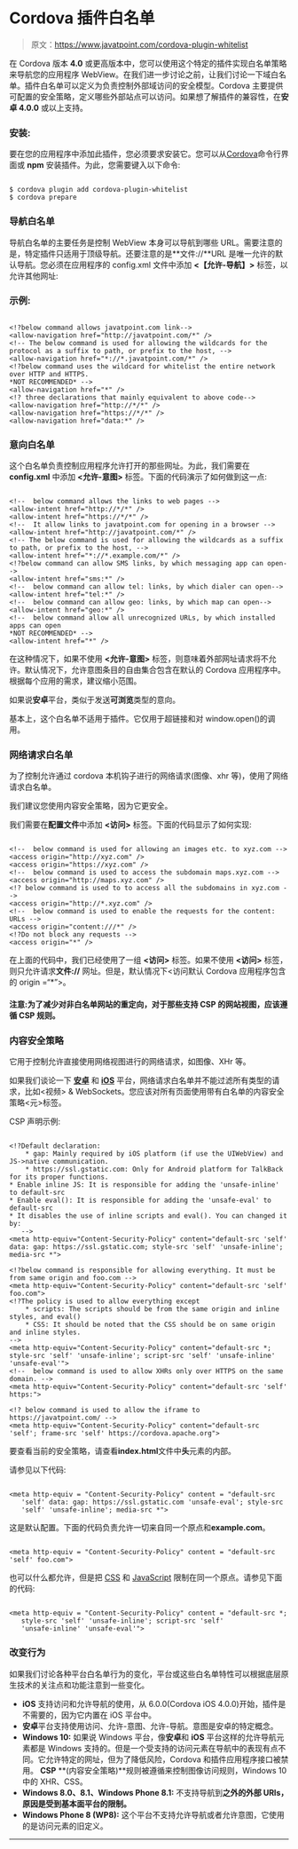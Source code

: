 # Cordova 插件白名单

> 原文：<https://www.javatpoint.com/cordova-plugin-whitelist>

在 Cordova 版本 **4.0** 或更高版本中，您可以使用这个特定的插件实现白名单策略来导航您的应用程序 WebView。在我们进一步讨论之前，让我们讨论一下域白名单。插件白名单可以定义为负责控制外部域访问的安全模型。Cordova 主要提供可配置的安全策略，定义哪些外部站点可以访问。如果想了解插件的兼容性，在**安卓 4.0.0** 或以上支持。

### 安装:

要在您的应用程序中添加此插件，您必须要求安装它。您可以从[Cordova](https://www.javatpoint.com/apache-cordova)命令行界面或 **npm** 安装插件。为此，您需要键入以下命令:

```

$ cordova plugin add cordova-plugin-whitelist
$ cordova prepare

```

### 导航白名单

导航白名单的主要任务是控制 WebView 本身可以导航到哪些 URL。需要注意的是，特定插件只适用于顶级导航。还要注意的是**文件://**URL 是唯一允许的默认导航。您必须在应用程序的 config.xml 文件中添加 **<【允许-导航】>** 标签，以允许其他网址:

### 示例:

```

<!?below command allows javatpoint.com link-->
<allow-navigation href="http://javatpoint.com/*" />
<!-- The below command is used for allowing the wildcards for the protocol as a suffix to path, or prefix to the host, -->
<allow-navigation href="*://*.javatpoint.com/*" />
<!?below command uses the wildcard for whitelist the entire network over HTTP and HTTPS.
*NOT RECOMMENDED* -->
<allow-navigation href="*" />
<!? three declarations that mainly equivalent to above code-->
<allow-navigation href="http://*/*" />
<allow-navigation href="https://*/*" />
<allow-navigation href="data:*" />

```

### 意向白名单

这个白名单负责控制应用程序允许打开的那些网址。为此，我们需要在 **config.xml** 中添加 **<允许-意图>** 标签。下面的代码演示了如何做到这一点:

```

<!--  below command allows the links to web pages -->
<allow-intent href="http://*/*" />
<allow-intent href="https://*/*" />
<!--  It allow links to javatpoint.com for opening in a browser -->
<allow-intent href="http://javatpoint.com/*" />
<!-- The below command is used for allowing the wildcards as a suffix to path, or prefix to the host, -->
<allow-intent href="*://*.example.com/*" />
<!?below command can allow SMS links, by which messaging app can open-->
<allow-intent href="sms:*" />
<!--  below command can allow tel: links, by which dialer can open-->
<allow-intent href="tel:*" />
<!--  below command can allow geo: links, by which map can open-->
<allow-intent href="geo:*" />
<!--  below command allow all unrecognized URLs, by which installed apps can open 
*NOT RECOMMENDED* -->
<allow-intent href="*" />

```

在这种情况下，如果不使用 **<允许-意图>** 标签，则意味着外部网址请求将不允许。默认情况下，允许意图条目的自由集合包含在默认的 Cordova 应用程序中。根据每个应用的需求，建议缩小范围。

如果说**安卓**平台，类似于发送**可浏览**类型的意向。

基本上，这个白名单不适用于插件。它仅用于超链接和对 window.open()的调用。

### 网络请求白名单

为了控制允许通过 cordova 本机钩子进行的网络请求(图像、xhr 等)，使用了网络请求白名单。

我们建议您使用内容安全策略，因为它更安全。

我们需要在**配置文件**中添加 **<访问>** 标签。下面的代码显示了如何实现:

```

<!--  below command is used for allowing an images etc. to xyz.com -->
<access origin="http://xyz.com" />
<access origin="https://xyz.com" />
<!--  below command is used to access the subdomain maps.xyz.com -->
<access origin="http://maps.xyz.com" />
<!? below command is used to to access all the subdomains in xyz.com -->
<access origin="http://*.xyz.com" />
<!--  below command is used to enable the requests for the content: URLs -->
<access origin="content:///*" />
<!?Do not block any requests -->
<access origin="*" />

```

在上面的代码中，我们已经使用了一组 **<访问>** 标签。如果不使用 **<访问>** 标签，则只允许请求**文件://** 网址。但是，默认情况下<访问默认 Cordova 应用程序包含的 origin =“*”>。

#### 注意:为了减少对非白名单网站的重定向，对于那些支持 CSP 的网站视图，应该遵循 CSP 规则。

### 内容安全策略

它用于控制允许直接使用网络视图进行的网络请求，如图像、XHr 等。

如果我们谈论一下 **[安卓](https://www.javatpoint.com/android-tutorial)** 和 **[iOS](https://www.javatpoint.com/ios-full-form)** 平台，网络请求白名单并不能过滤所有类型的请求，比如<视频> & WebSockets。您应该对所有页面使用带有白名单的内容安全策略<元>标签。

CSP 声明示例:

```

<!?Default declaration:
    * gap: Mainly required by iOS platform (if use the UIWebView) and JS->native communication.
    * https://ssl.gstatic.com: Only for Android platform for TalkBack for its proper functions.
* Enable inline JS: It is responsible for adding the 'unsafe-inline' to default-src    
* Enable eval(): It is responsible for adding the 'unsafe-eval' to default-src
* It disables the use of inline scripts and eval(). You can changed it by:
   -->
<meta http-equiv="Content-Security-Policy" content="default-src 'self' data: gap: https://ssl.gstatic.com; style-src 'self' 'unsafe-inline'; media-src *">

<!?below command is responsible for allowing everything. It must be from same origin and foo.com -->
<meta http-equiv="Content-Security-Policy" content="default-src 'self' foo.com">
<!?The policy is used to allow everything except  
    * scripts: The scripts should be from the same origin and inline styles, and eval()
    * CSS: It should be noted that the CSS should be on same origin and inline styles.
-->
<meta http-equiv="Content-Security-Policy" content="default-src *; style-src 'self' 'unsafe-inline'; script-src 'self' 'unsafe-inline' 'unsafe-eval'">
<!--  below command is used to allow XHRs only over HTTPS on the same domain. -->
<meta http-equiv="Content-Security-Policy" content="default-src 'self' https:">

<!? below command is used to allow the iframe to https://javatpoint.com/ -->
<meta http-equiv="Content-Security-Policy" content="default-src 'self'; frame-src 'self' https://cordova.apache.org">

```

要查看当前的安全策略，请查看**index.html**文件中**头**元素的内部。

请参见以下代码:

```

<meta http-equiv = "Content-Security-Policy" content = "default-src 
   'self' data: gap: https://ssl.gstatic.com 'unsafe-eval'; style-src 
   'self' 'unsafe-inline'; media-src *">

```

这是默认配置。下面的代码负责允许一切来自同一个原点和**example.com**。

```

<meta http-equiv = "Content-Security-Policy" content = "default-src 'self' foo.com">

```

也可以什么都允许，但是把 [CSS](https://www.javatpoint.com/css-tutorial) 和 [JavaScript](https://www.javatpoint.com/javascript-tutorial) 限制在同一个原点。请参见下面的代码:

```

<meta http-equiv = "Content-Security-Policy" content = "default-src *; 
   style-src 'self' 'unsafe-inline'; script-src 'self' 
   'unsafe-inline' 'unsafe-eval'">

```

### 改变行为

如果我们讨论各种平台白名单行为的变化，平台或这些白名单特性可以根据底层原生技术的关注点和功能注意到一些变化。

*   **iOS** 支持访问和允许导航的使用，从 6.0.0(Cordova iOS 4.0.0)开始，插件是不需要的，因为它内置在 iOS 平台中。
*   **安卓**平台支持使用访问、允许-意图、允许-导航。意图是安卓的特定概念。
*   **Windows 10:** 如果说 Windows 平台，像**安卓**和 **iOS** 平台这样的允许导航元素都是 Windows 支持的。但是一个受支持的访问元素在导航中的表现有点不同。它允许特定的网址，但为了降低风险，Cordova 和插件应用程序接口被禁用。 **CSP** **(内容安全策略)**规则被遵循来控制图像访问规则，Windows 10 中的 XHR、CSS。
*   **Windows 8.0、8.1、Windows Phone 8.1:** 不支持导航到**之外的外部 URIs，原因是受到基本面平台的限制。**
*   **Windows Phone 8 (WP8):** 这个平台不支持允许导航或者允许意图，它使用的是访问元素的旧定义。

* * *